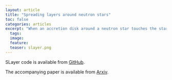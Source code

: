 ```yaml
---
layout: article
title: "Spreading layers around neutron stars"
toc: false
categories: articles
excerpt: "When an accretion disk around a neutron star touches the star, it can form a so-called spreading layer. In a work led by P. Abolmasov, we designed a new 2D spherical spectral code to simulate the dynamics of these layers. Code is, obviously, called SLayer!"
  tags: 
  image:
  feature: 
  teaser: slayer.png
---
```


SLayer code is available from [GitHub](https://github.com/pabolmasov/SLayer).

The accompanying paper is available from [Arxiv](https://arxiv.org/abs/1910.09906).

